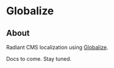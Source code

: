 Globalize
===

About
---
Radiant CMS localization using [Globalize][gl].

Docs to come. Stay tuned.


[gl]: http://www.globalize-rails.org/